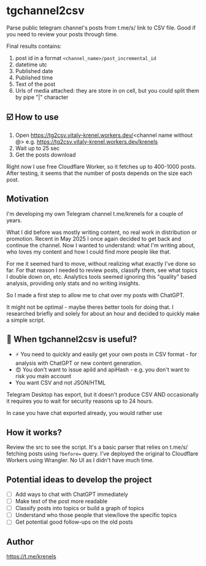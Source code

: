 # tgchannel2csv
Parse public telegram channel's posts from t.me/s/ link to CSV file. Good if you need to review your posts through time.

Final results contains:
1. post id in a format `<channel_name>/post_incremental_id`
2. datetime utc
3. Published date
4. Published time
5. Text of the post
6. Urls of media attached: they are store in on cell, but you could split them by pipe "|" character

## ☑️ How to use

1. Open https://tg2csv.vitaly-krenel.workers.dev/<channel name without @> e.g. https://tg2csv.vitaly-krenel.workers.dev/krenels
2. Wait up to 25 sec
3. Get the posts download

Right now I use free Cloudflare Worker, so it fetches up to 400-1000 posts. After testing, it seems that the number of posts depends on the size each post.

## Motivation

I'm developing my own Telegram channel t.me/krenels for a couple of years. 

What I did before was mostly writing content, no real work in distribution or promotion. Recent in May 2025 I once again decided to get back and continue the channel. Now I wanted to understand: what I'm writing about, who loves my content and how I could find more people like that.

For me it seemed hard to move, without realizing what exactly I've done so far. For that reason I needed to review posts, classify them, see what topics I double down on, etc.
Analytics tools seemed ignoring this "quality" based analysis, providing only stats and no writing insights.

So I made a first step to allow me to chat over my posts with ChatGPT. 

It might not be optimal - maybe theres better tools for doing that. I researched briefly and solely for about an hour and decided to quickly make a simple script.

## 💪 When tgchannel2csv is useful?

- ⚡️ You need to quickly and easily get your own posts in CSV format - for analysis with ChatGPT or new content generation.
- 😍 You don't want to issue apiId and apiHash - e.g. you don't want to risk you main account
- You want CSV and not JSON/HTML

Telegram Desktop has export, but it doesn't produce CSV AND occasionally it requires you to wait for security reasons up to 24 hours. 

In case you have chat exported already, you would rather use 

## How it works?

Review the src to see the script. It's a basic parser that relies on t.me/s/ fetching posts using `?before=` query. 
I've deployed the original to Cloudflare Workers using Wrangler.
No UI as I didn't have much time.

## Potential ideas to develop the project
- [ ] Add ways to chat with ChatGPT immediately  
- [ ] Make text of the post more readable
- [ ] Classify posts into topics or build a graph of topics
- [ ] Understand who those people that view/love the specific topics
- [ ] Get potential good follow-ups on the old posts

## Author
https://t.me/krenels
